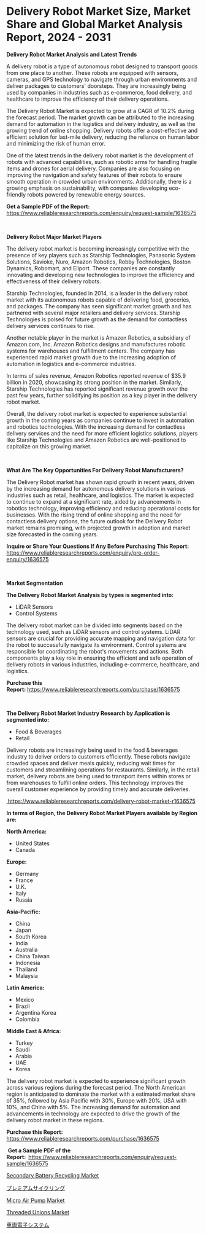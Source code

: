 <p><h1>Delivery Robot Market Size, Market Share and Global Market Analysis Report, 2024 - 2031</h1></p><p><strong>Delivery Robot Market Analysis and Latest Trends</strong></p>
<p><p>A delivery robot is a type of autonomous robot designed to transport goods from one place to another. These robots are equipped with sensors, cameras, and GPS technology to navigate through urban environments and deliver packages to customers' doorsteps. They are increasingly being used by companies in industries such as e-commerce, food delivery, and healthcare to improve the efficiency of their delivery operations.</p><p>The Delivery Robot Market is expected to grow at a CAGR of 10.2% during the forecast period. The market growth can be attributed to the increasing demand for automation in the logistics and delivery industry, as well as the growing trend of online shopping. Delivery robots offer a cost-effective and efficient solution for last-mile delivery, reducing the reliance on human labor and minimizing the risk of human error.</p><p>One of the latest trends in the delivery robot market is the development of robots with advanced capabilities, such as robotic arms for handling fragile items and drones for aerial delivery. Companies are also focusing on improving the navigation and safety features of their robots to ensure smooth operation in crowded urban environments. Additionally, there is a growing emphasis on sustainability, with companies developing eco-friendly robots powered by renewable energy sources.</p></p>
<p><strong>Get a Sample PDF of the Report:&nbsp;</strong> <a href="https://www.reliableresearchreports.com/enquiry/request-sample/1636575">https://www.reliableresearchreports.com/enquiry/request-sample/1636575</a></p>
<p>&nbsp;</p>
<p><strong>Delivery Robot Major Market Players</strong></p>
<p><p>The delivery robot market is becoming increasingly competitive with the presence of key players such as Starship Technologies, Panasonic System Solutions, Savioke, Nuro, Amazon Robotics, Robby Technologies, Boston Dynamics, Robomart, and Eliport. These companies are constantly innovating and developing new technologies to improve the efficiency and effectiveness of their delivery robots.</p><p>Starship Technologies, founded in 2014, is a leader in the delivery robot market with its autonomous robots capable of delivering food, groceries, and packages. The company has seen significant market growth and has partnered with several major retailers and delivery services. Starship Technologies is poised for future growth as the demand for contactless delivery services continues to rise.</p><p>Another notable player in the market is Amazon Robotics, a subsidiary of Amazon.com, Inc. Amazon Robotics designs and manufactures robotic systems for warehouses and fulfillment centers. The company has experienced rapid market growth due to the increasing adoption of automation in logistics and e-commerce industries. </p><p>In terms of sales revenue, Amazon Robotics reported revenue of $35.9 billion in 2020, showcasing its strong position in the market. Similarly, Starship Technologies has reported significant revenue growth over the past few years, further solidifying its position as a key player in the delivery robot market.</p><p>Overall, the delivery robot market is expected to experience substantial growth in the coming years as companies continue to invest in automation and robotics technologies. With the increasing demand for contactless delivery services and the need for more efficient logistics solutions, players like Starship Technologies and Amazon Robotics are well-positioned to capitalize on this growing market.</p></p>
<p>&nbsp;</p>
<p><strong>What Are The Key Opportunities For Delivery Robot Manufacturers?</strong></p>
<p><p>The Delivery Robot market has shown rapid growth in recent years, driven by the increasing demand for autonomous delivery solutions in various industries such as retail, healthcare, and logistics. The market is expected to continue to expand at a significant rate, aided by advancements in robotics technology, improving efficiency and reducing operational costs for businesses. With the rising trend of online shopping and the need for contactless delivery options, the future outlook for the Delivery Robot market remains promising, with projected growth in adoption and market size forecasted in the coming years.</p></p>
<p><strong>Inquire or Share Your Questions If Any Before Purchasing This Report:</strong> <a href="https://www.reliableresearchreports.com/enquiry/pre-order-enquiry/1636575">https://www.reliableresearchreports.com/enquiry/pre-order-enquiry/1636575</a></p>
<p>&nbsp;</p>
<p><strong>Market Segmentation</strong></p>
<p><strong>The Delivery Robot Market Analysis by types is segmented into:</strong></p>
<p><ul><li>LiDAR Sensors</li><li>Control Systems</li></ul></p>
<p><p>The delivery robot market can be divided into segments based on the technology used, such as LiDAR sensors and control systems. LiDAR sensors are crucial for providing accurate mapping and navigation data for the robot to successfully navigate its environment. Control systems are responsible for coordinating the robot's movements and actions. Both components play a key role in ensuring the efficient and safe operation of delivery robots in various industries, including e-commerce, healthcare, and logistics.</p></p>
<p><strong>Purchase this Report:&nbsp;</strong><a href="https://www.reliableresearchreports.com/purchase/1636575">https://www.reliableresearchreports.com/purchase/1636575</a></p>
<p>&nbsp;</p>
<p><strong>The Delivery Robot Market Industry Research by Application is segmented into:</strong></p>
<p><ul><li>Food & Beverages</li><li>Retail</li></ul></p>
<p><p>Delivery robots are increasingly being used in the food & beverages industry to deliver orders to customers efficiently. These robots navigate crowded spaces and deliver meals quickly, reducing wait times for customers and streamlining operations for restaurants. Similarly, in the retail market, delivery robots are being used to transport items within stores or from warehouses to fulfill online orders. This technology improves the overall customer experience by providing timely and accurate deliveries.</p></p>
<p><a href="https://www.reliableresearchreports.com/delivery-robot-market-r1636575">&nbsp;https://www.reliableresearchreports.com/delivery-robot-market-r1636575</a></p>
<p><strong>In terms of Region, the Delivery Robot Market Players available by Region are:</strong></p>
<p>
    <p> <strong> North America: </strong>
        <ul>
            <li>United States</li>
            <li>Canada</li>
        </ul>
        </p> 
    <p> <strong> Europe: </strong>
        <ul>
            <li>Germany</li>
            <li>France</li>
            <li>U.K.</li>
            <li>Italy</li>
            <li>Russia</li>
        </ul>
        </p> 
    <p> <strong> Asia-Pacific: </strong>
        <ul>
            <li>China</li>
            <li>Japan</li>
            <li>South Korea</li>
            <li>India</li>
            <li>Australia</li>
            <li>China Taiwan</li>
            <li>Indonesia</li>
            <li>Thailand</li>
            <li>Malaysia</li>
        </ul>
        </p> 
    <p> <strong> Latin America: </strong>
        <ul>
            <li>Mexico</li>
            <li>Brazil</li>
            <li>Argentina Korea</li>
            <li>Colombia</li>
        </ul>
        </p> 
    <p> <strong> Middle East & Africa: </strong>
        <ul>
            <li>Turkey</li>
            <li>Saudi</li>
            <li>Arabia</li>
            <li>UAE</li>
            <li>Korea</li>
        </ul>
    </p>
    </p>
<p><p>The delivery robot market is expected to experience significant growth across various regions during the forecast period. The North American region is anticipated to dominate the market with a estimated market share of 35%, followed by Asia Pacific with 30%, Europe with 20%, USA with 10%, and China with 5%. The increasing demand for automation and advancements in technology are expected to drive the growth of the delivery robot market in these regions.</p></p>
<p><strong>Purchase this Report: </strong><a href="https://www.reliableresearchreports.com/purchase/1636575">https://www.reliableresearchreports.com/purchase/1636575</a></p>
<p>&nbsp;<strong>Get a Sample PDF of the Report:&nbsp;&nbsp;</strong><a href="https://www.reliableresearchreports.com/enquiry/request-sample/1636575">https://www.reliableresearchreports.com/enquiry/request-sample/1636575</a></p>
<p><strong></strong></p>
<p><p><a href="https://issuu.com/reportprime-2/docs/secondary-battery-recycling-market-size-2030.pptx">Secondary Battery Recycling Market</a></p><p><a href="https://github.com/moulafa/Market-Research-Report-List-1/blob/main/407829127564.md">プレミアムサイクリング</a></p><p><a href="https://github.com/ruddyyedelwadw/Market-Research-Report-List-2/blob/main/micro-air-pump-market.md">Micro Air Pump Market</a></p><p><a href="https://issuu.com/reportprime-2/docs/threaded-unions-market-size-2030.pptx">Threaded Unions Market</a></p><p><a href="https://github.com/SantosDicki04/Market-Research-Report-List-1/blob/main/749794927565.md">車両電子システム</a></p></p>